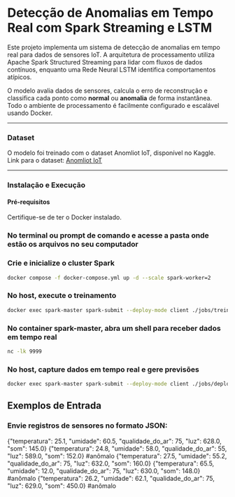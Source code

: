 # Detecção de Anomalias em Tempo Real com Spark Streaming e LSTM

Este projeto implementa um sistema de detecção de anomalias em tempo real para dados de sensores IoT. A arquitetura de processamento utiliza Apache Spark Structured Streaming para lidar com fluxos de dados contínuos, enquanto uma Rede Neural LSTM identifica comportamentos atípicos.

O modelo avalia dados de sensores, calcula o erro de reconstrução e classifica cada ponto como **normal** ou **anomalia** de forma instantânea. Todo o ambiente de processamento é facilmente configurado e escalável usando Docker.

---

### Dataset
O modelo foi treinado com o dataset Anomliot IoT, disponível no Kaggle.
Link para o dataset: [Anomliot IoT](https://www.kaggle.com/datasets/hkayan/anomliot)

---

### Instalação e Execução

#### Pré-requisitos
Certifique-se de ter o Docker instalado.


### No terminal ou prompt de comando e acesse a pasta onde estão os arquivos no seu computador

### Crie e inicialize o cluster Spark
```bash
docker compose -f docker-compose.yml up -d --scale spark-worker=2
```

### No host, execute o treinamento
```bash
docker exec spark-master spark-submit --deploy-mode client ./jobs/treinamento.py
```

### No container spark-master, abra um shell para receber dados em tempo real
```bash
nc -lk 9999
```

### No host, capture dados em tempo real e gere previsões
```bash
docker exec spark-master spark-submit --deploy-mode client ./jobs/deploy.py
```

## Exemplos de Entrada
### Envie registros de sensores no formato JSON:
{"temperatura": 25.1, "umidade": 60.5, "qualidade_do_ar": 75, "luz": 628.0, "som": 145.0}
{"temperatura": 24.8, "umidade": 58.0, "qualidade_do_ar": 55, "luz": 589.0, "som": 152.0} #anômalo
{"temperatura": 27.5, "umidade": 55.2, "qualidade_do_ar": 75, "luz": 632.0, "som": 160.0}
{"temperatura": 65.5, "umidade": 12.0, "qualidade_do_ar": 75, "luz": 630.0, "som": 148.0} #anômalo
{"temperatura": 26.2, "umidade": 62.1, "qualidade_do_ar": 75, "luz": 629.0, "som": 450.0} #anômalo




